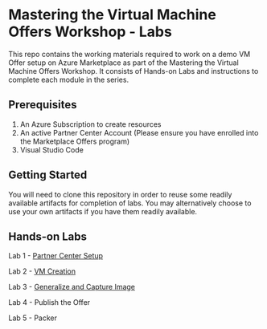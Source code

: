 
# Mastering the Virtual Machine Offers Workshop - Labs
This repo contains the working materials required to work on a demo VM Offer setup on Azure Marketplace as part of the Mastering the Virtual Machine Offers Workshop. It consists of Hands-on Labs and instructions to complete each module in the series.

## Prerequisites
1. An Azure Subscription to create resources
2. An active Partner Center Account (Please ensure you have enrolled into the Marketplace Offers program)
3. Visual Studio Code 

## Getting Started
You will need to clone this repository in order to reuse some readily available artifacts for completion of labs. You may alternatively choose to use your own artifacts if you have them readily available. 

## Hands-on Labs

Lab 1 - [Partner Center Setup](https://github.com/neelavarshad/vm-workshop/tree/main/Labs/Lab1%20-%20Partner%20Center%20Setup)

Lab 2 - [VM Creation](https://github.com/neelavarshad/vm-workshop/tree/main/Labs/Lab2%20-%20VM%20Creation)

Lab 3 - [Generalize and Capture Image](https://github.com/neelavarshad/vm-workshop/tree/main/Labs/Lab3%20-%20Generalize%20and%20Capture%20Image)

Lab 4 - Publish the Offer

Lab 5 - Packer 

